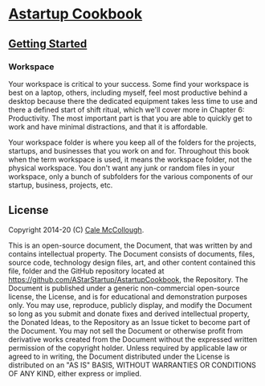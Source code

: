 # [Astartup Cookbook](../)

## [Getting Started](./)

### Workspace

Your workspace is critical to your success. Some find your workspace is best on a laptop, others, including myself, feel most productive behind a desktop because there the dedicated equipment takes less time to use and there a defined start of shift ritual, which we'll cover more in Chapter 6: Productivity. The most important part is that you are able to quickly get to work and have minimal distractions, and that it is affordable.

Your workspace folder is where you keep all of the folders for the projects, startups, and businesses that you work on and for. Throughout this book when the term workspace is used, it means the workspace folder, not the physical workspace. You don't want any junk or random files in your workspace, only a bunch of subfolders for the various components of our startup, business, projects, etc.

## License

Copyright 2014-20 (C) [Cale McCollough](https://cookingwithcale.org).

This is an open-source document, the Document, that was written by and contains intellectual property. The Document consists of documents, files, source code, technology design files, art, and other content contained this file, folder and the GitHub repository located at <https://github.com/AStarStartup/AstartupCookbook>, the Repository. The Document is published under a generic non-commercial open-source license, the License, and is for educational and demonstration purposes only. You may use, reproduce, publicly display, and modify the Document so long as you submit and donate fixes and derived intellectual property, the Donated Ideas, to the Repository as an Issue ticket to become part of the Document. You may not sell the Document or otherwise profit from derivative works created from the Document without the expressed written permission of the copyright holder. Unless required by applicable law or agreed to in writing, the Document distributed under the License is distributed on an "AS IS" BASIS, WITHOUT WARRANTIES OR CONDITIONS OF ANY KIND, either express or implied.
